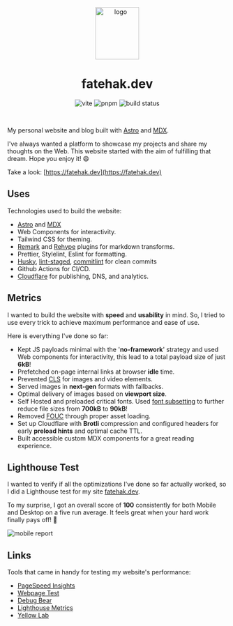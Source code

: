 <div align="center">
  <a href="https://fatehak.dev">
    <img width="100" height="120" hspace="10"
      src="https://fatehak.dev/icons/logo.svg" alt="logo">
  </a>
  <h1>fatehak.dev</h1>
  <img src="https://img.shields.io/github/package-json/dependency-version/fatehak/fatehak.dev/dev/astro" alt="vite" />
  <img src="https://img.shields.io/badge/pnpm-latest-yellow" alt="pnpm" />
  <img src="https://img.shields.io/github/actions/workflow/status/fatehak/fatehak.dev/lint_build_publish.yaml?branch=main" alt="build status" />
</div>

<p>&nbsp;</p>

My personal website and blog built with [Astro](https://astro.build) and [MDX](https://mdxjs.com/).

I've always wanted a platform to showcase my projects and share my thoughts on the Web. This website started with the aim of fulfilling that dream. Hope you enjoy it! 😄

Take a look: [https://fatehak.dev](https://fatehak.dev)

## Uses

Technologies used to build the website:

- [Astro](https://astro.build/) and [MDX](https://mdxjs.com/)
- Web Components for interactivity.
- Tailwind CSS for theming.
- [Remark](https://github.com/remarkjs/remark) and [Rehype](https://github.com/rehypejs/rehype) plugins for markdown transforms.
- Prettier, Stylelint, Eslint for formatting.
- [Husky](https://typicode.github.io/husky/#/), [lint-staged](https://github.com/okonet/lint-staged), [commitlint](https://cz-git.qbb.sh/) for clean commits
- Github Actions for CI/CD.
- [Cloudflare](https://www.cloudflare.com) for publishing, DNS, and analytics.

## Metrics

I wanted to build the website with **speed** and **usability** in mind. So, I tried to use every trick to achieve maximum performance and ease of use.

Here is everything I've done so far:

- Kept JS payloads minimal with the '**no-framework**' strategy and used Web components for interactivity, this lead to a total payload size of just **6kB**!
- Prefetched on-page internal links at browser **idle** time.
- Prevented [CLS](https://web.dev/cls/) for images and video elements.
- Served images in **next-gen** formats with fallbacks.
- Optimal delivery of images based on **viewport size**.
- Self Hosted and preloaded critical fonts. Used [font subsetting](https://fonts.google.com/knowledge/glossary/subsetting) to further reduce file sizes from **700kB** to **90kB**!
- Removed [FOUC](https://en.wikipedia.org/wiki/Flash_of_unstyled_content) through proper asset loading.
- Set up Cloudflare with **Brotli** compression and configured headers for early **preload hints** and optimal cache TTL.
- Built accessible custom MDX components for a great reading experience.

## Lighthouse Test

I wanted to verify if all the optimizations I've done so far actually worked, so I did a Lighthouse test for my site [fatehak.dev](https://fatehak.dev).

To my surprise, I got an overall score of **100** consistently for both Mobile and Desktop on a five run average. It feels great when your hard work finally pays off! 🎉

![mobile report](https://images2.imgbox.com/c8/ba/GJrHVwO0_o.png)

## Links

Tools that came in handy for testing my website's performance:

- [PageSpeed Insights](https://pagespeed.web.dev/)
- [Webpage Test](https://www.webpagetest.org/)
- [Debug Bear](https://www.debugbear.com/test/website-speed)
- [Lighthouse Metrics](https://lighthouse-metrics.com/)
- [Yellow Lab](https://yellowlab.tools/)
